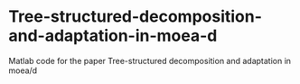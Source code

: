 # Tree-structured-decomposition-and-adaptation-in-moea-d
Matlab code for the paper Tree-structured decomposition and adaptation in moea/d


